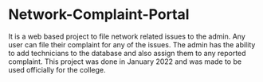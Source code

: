 # Network-Complaint-Portal
It is a web based project to file network related issues to the admin. Any user can file their complaint for any of the issues. The admin has the ability to add technicians to the database and also assign them to any reported complaint. This project was done in January 2022 and was made to be used officially for the college.
